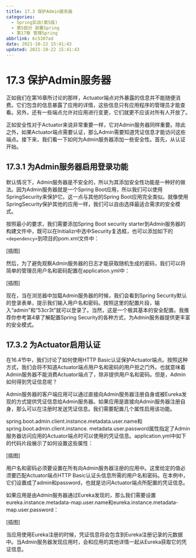 ```yaml
---
title: 17.3 保护Admin服务器
categories:
  - Spring实战(第5版)
  - 第5部分 部署Spring
  - 第17章 管理Spring
abbrlink: 6c5307ad
date: 2021-10-22 15:41:43
updated: 2021-10-22 15:41:43
---
```

# 17.3 保护Admin服务器

正如我们在第16章所讨论的那样，Actuator端点对外暴露的信息并不能随便消费。它们包含的信息暴露了应用的详情，这些信息只有应用程序的管理员才能查看。另外，还有一些端点允许对应用进行变更，它们就更不应该对所有人开放了。

正如安全性对于Actuator来说非常重要一样，它对Admin服务器同样重要。除此之外，如果Actuator端点需要认证，那么Admin需要知道凭证信息才能访问这些端点。接下来，我们看一下如何为Admin服务器添加一些安全性。首先，从认证开始。

## 17.3.1 为Admin服务器启用登录功能

默认情况下，Admin服务器是不安全的，所以为其添加安全性功能是一种好的做法。因为Admin服务器就是一个Spring Boot应用，所以我们可以使用SpringSecurity来保护它。这一点与其他的Spring Boot应用完全类似。就像使用SpringSecurity保护其他的应用一样，我们可以自由选择最适合需求的安全模式。

按照最小的要求，我们需要添加Spring Boot security starter到Admin服务器的构建文件中，既可以在Initializr中选中Security复选框，也可以添加如下的`<dependency>`到项目的pom.xml文件中：

[插图]

然后，为了避免观察Admin服务器的日志才能获取随机生成的密码，我们可以将简单的管理员用户名和密码配置在application.yml中：

[插图]

现在，当在浏览器中加载Admin服务器的时候，我们会看到Spring Security默认的登录表单，提示我们输入用户名和密码。按照这里的配置片段，输入“admin”和“53cr3t”就可以登录了。当然，这是一个极其基本的安全配置。我推荐你参考第4章了解配置Spring Security的各种方式，为Admin服务器提供更丰富的安全模式。

## 17.3.2 为Actuator启用认证

在16.4节中，我们讨论了如何使用HTTP Basic认证保护Actuator端点。按照这种方式，我们会将不知道Actuator端点用户名和密码的用户拒之门外。也就意味着Admin服务器不能消费Actuator端点了，除非提供用户名和密码。但是，Admin如何得到凭证信息呢？

Admin服务器的客户端应用可以通过直接向Admin服务器注册自身或被Eureka发现的方式提供凭证信息给Admin服务器。如果应用是直接向Admin服务器注册自身，那么可以在注册时发送凭证信息。我们需要配置几个属性启用该功能。

spring.boot.admin.client.instance.metadata.user.name和spring.boot.admin.client.instance. metadata.user.password属性指定了Admin服务器访问应用的Actuator端点时可以使用的凭证信息。application.yml中如下的代码片段展示了如何设置这些属性：

[插图]

用户名和密码必须要设置在所有向Admin服务器注册的应用中。这里给定的值必须要匹配Actuator端点HTTP Basic认证头信息所需的用户名和密码。在本例中，它们设置成了admin和password，也就是访问Actuator端点所配置的凭证信息。

如果应用是由Admin服务器通过Eureka发现的，那么我们需要设置eureka.instance.metadata-map.user.name和eureka.instance.metadata-map.user.password：

[插图]

当应用使用Eureka注册的时候，凭证信息将会包含到Eureka注册记录的元数据中。当Admin服务器发现应用时，会和应用的其他详情一起从Eureka获取它的凭证信息。

